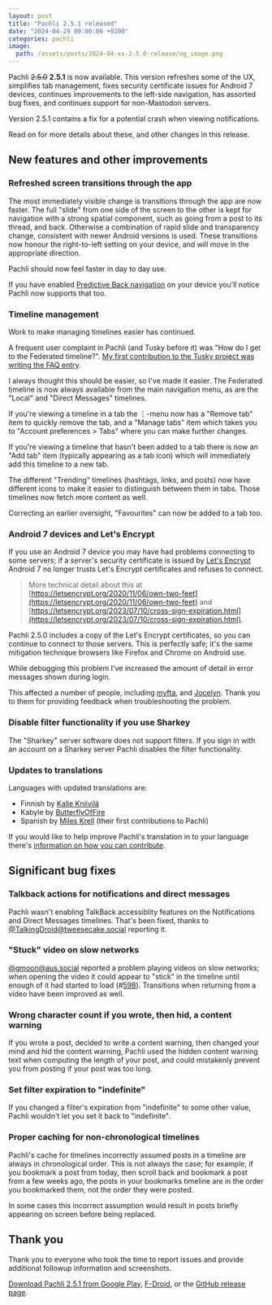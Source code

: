 ```yaml
---
layout: post
title: "Pachli 2.5.1 released"
date: "2024-04-29 09:00:00 +0200"
categories: pachli
image:
  path: /assets/posts/2024-04-xx-2.5.0-release/og_image.png
---
```

Pachli ~~2.5.0~~ **2.5.1** is now available. This version refreshes some of the UX, simplifies tab management, fixes security certificate issues for Android 7 devices, continues improvements to the left-side navigation, has assorted bug fixes, and continues support for non-Mastodon servers.

Version 2.5.1 contains a fix for a potential crash when viewing notifications.

Read on for more details about these, and other changes in this release.

<!--more-->

## New features and other improvements

### Refreshed screen transitions through the app

The most immediately visible change is transitions through the app are now faster. The full "slide" from one side of the screen to the other is kept for navigation with a strong spatial component, such as going from a post to its thread, and back. Otherwise a combination of rapid slide and transparency change, consistent with newer Android versions is used. These transitions now honour the right-to-left setting on your device, and will move in the appropriate direction.

Pachli should now feel faster in day to day use.

If you have enabled [Predictive Back navigation](https://www.androidpolice.com/turn-on-predictive-back-navigation-android-14/) on your device you'll notice Pachli now supports that too.

### Timeline management

Work to make managing timelines easier has continued.

A frequent user complaint in Pachli (and Tusky before it) was "How do I get to the Federated timeline?". [My first contribution to the Tusky project was writing the FAQ entry](https://github.com/tuskyapp/faq/pull/16).

I always thought this should be easier, so I've made it easier. The Federated timeline is now always available from the main navigation menu, as are the "Local" and "Direct Messages" timelines.

If you're viewing a timeline in a tab the ⋮-menu now has a "Remove tab" item to quickly remove the tab, and a "Manage tabs" item which takes you to "Account preferences > Tabs" where you can make further changes.

If you're viewing a timeline that hasn't been added to a tab there is now an "Add tab" item (typically appearing as a tab icon) which will immediately add this timeline to a new tab.

The different "Trending" timelines (hashtags, links, and posts) now have different icons to make it easier to distinguish between them in tabs. Those timelines now fetch more content as well.

Correcting an earlier oversight, "Favourites" can now be added to a tab too.

### Android 7 devices and Let's Encrypt

If you use an Android 7 device you may have had problems connecting to some servers; if a server's security certificate is issued by [Let's Encrypt](https://letsencrypt.org) Android 7 no longer trusts Let's Encrypt certificates and refuses to connect.

> More technical detail about this at [https://letsencrypt.org/2020/11/06/own-two-feet](https://letsencrypt.org/2020/11/06/own-two-feet) and [https://letsencrypt.org/2023/07/10/cross-sign-expiration.html](https://letsencrypt.org/2023/07/10/cross-sign-expiration.html).

Pachli 2.5.0 includes a copy of the Let's Encrypt certificates, so you can continue to connect to those servers. This is perfectly safe; it's the same mitigation technique browsers like Firefox and Chrome on Android use.

While debugging this problem I've increased the amount of detail in error messages shown during login.

This affected a number of people, including [myfta](https://github.com/myfta), and [Jocelyn](https://mastodon.gougere.fr/@cyclotopie). Thank you to them for providing feedback when troubleshooting the problem.

### Disable filter functionality if you use Sharkey

The "Sharkey" server software does not support filters. If you sign in with an account on a Sharkey server Pachli disables the filter functionality.

### Updates to translations

Languages with updated translations are:

- Finnish by [Kalle Kniivilä](https://github.com/pachli/pachli-android/commits?author=kalle.kniivila@gmail.com)
- Kabyle by [ButterflyOfFire](https://github.com/pachli/pachli-android/commits?author=boffire@users.noreply.hosted.weblate.org)
- Spanish by [Miles Krell](https://github.com/pachli/pachli-android/commits?author=noreply@mileskrell.com) (their first contributions to Pachli)

If you would like to help improve Pachli's translation in to your language there's [information on how you can contribute](https://github.com/pachli/pachli-android/blob/main/docs/contributing/translate.md).

## Significant bug fixes

### Talkback actions for notifications and direct messages

Pachli wasn't enabling TalkBack accessiblity features on the Notifications and Direct Messages timelines. That's been fixed, thanks to [@TalkingDroid@tweesecake.social](https://tweesecake.social/@TalkingDroid) reporting it.

### "Stuck" video on slow networks

[@gmoon@aus.social](https://aus.social/@gmoon) reported a problem playing videos on slow networks; when opening the video it could appear to "stick" in the timeline until enough of it had started to load (#[598](https://github.com/pachli/pachli-android/issues/598)). Transitions when returning from a video have been improved as well.

### Wrong character count if you wrote, then hid, a content warning

If you wrote a post, decided to write a content warning, then changed your mind and hid the content warning, Pachli used the hidden content warning text when computing the length of your post, and could mistakenly prevent you from posting if your post was too long.

### Set filter expiration to "indefinite"

If you changed a filter's expiration from "indefinite" to some other value, Pachli wouldn't let you set it back to "indefinite".

### Proper caching for non-chronological timelines

Pachli's cache for timelines incorrectly assumed posts in a timeline are always in chronological order. This is not always the case; for example, if you bookmark a post from today, then scroll back and bookmark a post from a few weeks ago, the posts in your bookmarks timeline are in the order you bookmarked them, not the order they were posted.

In some cases this incorrect assumption would result in posts briefly appearing on screen before being replaced.

## Thank you

Thank you to everyone who took the time to report issues and provide additional followup information and screenshots.

[Download Pachli 2.5.1 from Google Play](https://play.google.com/store/apps/details?id=app.pachli), [F-Droid](https://f-droid.org/en/packages/app.pachli/), or the [GitHub release page](https://github.com/pachli/pachli-android/releases/tag/v2.5.1).
